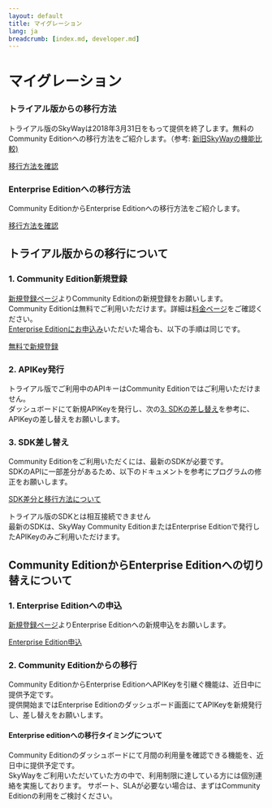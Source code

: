 ```yaml
---
layout: default
title: マイグレーション
lang: ja
breadcrumb: [index.md, developer.md]
---
```


# マイグレーション

<div id="accordion" role="tablist">
  <!-- controller -->
  <div class="row card-row">
    <div class="col-lg-6">
      <div class="card">
        <div class="card-body" role="tab" id="headingOne">
          <h3 class="card-title"><span>トライアル版</span><wbr><span>からの</span><wbr><span>移行方法</span></h3>
          <p class="card-text">トライアル版のSkyWayは2018年3月31日をもって提供を終了します。無料のCommunity Editionへの移行方法をご紹介します。（参考: <a href="https://support.skyway.io/hc/ja" target="_target">新旧SkyWayの機能比較)</a></p>
            <a class="btn btn-outline-primary collapsed" data-toggle="collapse" href="#toECLWebRTC" aria-expanded="true" aria-controls="toECLWebRTC">
              移行方法を確認
            </a>
        </div>
      </div>
    </div>
    <div class="col-lg-6">
      <div class="card">
        <div class="card-body" role="tab" id="headingTwo">
          <h3 class="card-title"><span>Enterprise Edition</span><wbr><span>への</span><wbr><span>移行方法</span></h3>
          <p class="card-text">Community EditionからEnterprise Editionへの移行方法をご紹介します。</p>
          <a class="btn btn-outline-primary collapsed" data-toggle="collapse" href="#toEnterprise" aria-expanded="false" aria-controls="toEnterprise">
            移行方法を確認
          </a>
        </div>
      </div>
    </div>
  </div>

  <!-- content -->
  <div class="card card-borderless">
    <div id="toECLWebRTC" class="collapse" role="tabpanel" aria-labelledby="headingOne" data-parent="#accordion">
      <div class="card-body">
        <h2>トライアル版からの移行について</h2>
        <h3>1. Community Edition新規登録</h3>
        <p>
          <a href="./signup.html">新規登録ページ</a>よりCommunity Editionの新規登録をお願いします。<br>
          Community Editionは無料でご利用いただけます。詳細は<a href="./singup.html">料金ページ</a>をご確認ください。<br>
          <a href="./contactus.html">Enterprise Editionにお申込み</a>いただいた場合も、以下の手順は同じです。
        </p>
        <a href="./signup.html" class="btn btn-primary">無料で新規登録</a>
        <h3>2. APIKey発行</h3>
        <p>
          トライアル版でご利用中のAPIキーはCommunity Editionではご利用いただけません。<br>
          ダッシュボードにて新規APIKeyを発行し、次の<a href="#3-SDK差し替え">3. SDKの差し替え</a>を参考に、APIKeyの差し替えをお願いします。
        </p>
        <h3 id="3-SDK差し替え">3. SDK差し替え</h3>
        <p>
          Community Editionをご利用いただくには、最新のSDKが必要です。<br>
          SDKのAPIに一部差分があるため、以下のドキュメントを参考にプログラムの修正をお願いします。
        </p>
        <p><a href="https://github.com/nttcom/skyway-sdk-migration-docs" class="btn btn-primary">SDK差分と移行方法について</a></p>
        <div class="alert alert-info" role="alert">
          <p>
            トライアル版のSDKとは相互接続できません<br>
            最新のSDKは、SkyWay Community EditionまたはEnterprise Editionで発行したAPIKeyのみご利用いただけます。
          </p>
        </div>
      </div>
    </div>
  </div>
  <div class="card card-borderless">
    <div id="toEnterprise" class="collapse" role="tabpanel" aria-labelledby="headingTwo" data-parent="#accordion">
      <div class="card-body">
        <h2>Community EditionからEnterprise Editionへの切り替えについて</h2>
        <h3>1. Enterprise Editionへの申込</h3>
        <p><a href="./contactus.html">新規登録ページ</a>よりEnterprise Editionへの新規申込をお願いします。</p>
        <a href="./contactus.html" class="btn btn-primary">Enterprise Edition申込</a>
        <h3>2. Community Editionからの移行</h3>
        <p>
          Community EditionからEnterprise EditionへAPIKeyを引継ぐ機能は、近日中に提供予定です。<br>
          提供開始まではEnterprise Editionのダッシュボード画面にてAPIKeyを新規発行し、差し替えをお願いします。
        </p>
        <h4>Enterprise editionへの移行タイミングについて</h4>
        <p>
          Community Editionのダッシュボードにて月間の利用量を確認できる機能を、近日中に提供予定です。<br>
          SkyWayをご利用いただいていた方の中で、利用制限に達している方には個別連絡を実施しております。
          サポート、SLAが必要ない場合は、まずはCommunity Editionの利用をご検討ください。
        </p>
      </div>
    </div>
  </div>
</div>
